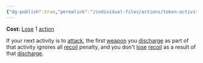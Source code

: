 ```yaml
---
{"dg-publish":true,"permalink":"/individual-files/actions/token-activities/stance/"}
---
```


**Cost:** [Lose](Loss.md) 1 [action](Actions.md)

If your next activity is to [attack](Attack.md), the first [weapon](Weapons.md) you [discharge](Discharge.md) as part of that activity ignores all [recoil](Recoil.md) penalty, and you don't [lose](Loss.md) [recoil](Recoil.md) as a result of that [discharge](Discharge.md).